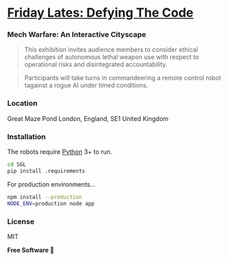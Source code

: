 # [Friday Lates: Defying The Code]

### Mech Warfare: An Interactive Cityscape

> This exhibition invites audience members to consider ethical challenges
of autonomous lethal weapon use with respect to operational risks and
disintegrated accountability.

> Participants will take turns in commandeering a remote control robot
tagainst a rogue AI under timed conditions.

### Location
Great Maze Pond London, England, SE1
United Kingdom

### Installation

The robots require [Python](https://www.python.org/) 3+ to run.

```sh
cd SGL
pip install .requirements
```

For production environments...

```sh
npm install --production
NODE_ENV=production node app    
```

### License

MIT

**Free Software 🎸**

[//]: # (These are reference links used in the body of this note and get stripped out when the markdown processor does its job. There is no need to format nicely because it shouldn't be seen. Thanks SO - http://stackoverflow.com/questions/4823468/store-comments-in-markdown-syntax)

   [Friday Lates: Defying The Code]: <https://london.sciencegallery.com/sgl-events/friday-lates-defying-the-code>
